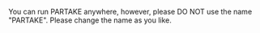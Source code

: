 You can run PARTAKE anywhere, however, please DO NOT use the name "PARTAKE". Please change the name as you like.